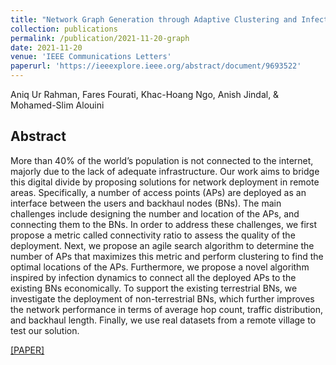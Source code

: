 ```yaml
---
title: "Network Graph Generation through Adaptive Clustering and Infection Dynamics: A Step Towards Global Connectivity"
collection: publications
permalink: /publication/2021-11-20-graph
date: 2021-11-20
venue: 'IEEE Communications Letters'
paperurl: 'https://ieeexplore.ieee.org/abstract/document/9693522'
---
```

Aniq Ur Rahman, Fares Fourati, Khac-Hoang Ngo, Anish Jindal, & Mohamed-Slim Alouini

## Abstract

More than 40% of the world’s population is not connected to the internet, majorly due to the lack of adequate infrastructure. Our work aims to bridge this digital divide by proposing solutions for network deployment in remote areas. Specifically, a number of access points (APs) are deployed as an interface between the users and backhaul nodes (BNs). The main challenges include designing the number and location of the APs, and connecting them to the BNs. In order to address these challenges, we first propose a metric called connectivity ratio to assess the quality of the deployment. Next, we propose an agile search algorithm to determine the number of APs that maximizes this metric and perform clustering to find the optimal locations of the APs. Furthermore, we propose a novel algorithm inspired by infection dynamics to connect all the deployed APs to the existing BNs economically. To support the existing terrestrial BNs, we investigate the deployment of non-terrestrial BNs, which further improves the network performance in terms of average hop count, traffic distribution, and backhaul length. Finally, we use real datasets from a remote village to test our solution.

[[PAPER]](https://ieeexplore.ieee.org/abstract/document/9693522)